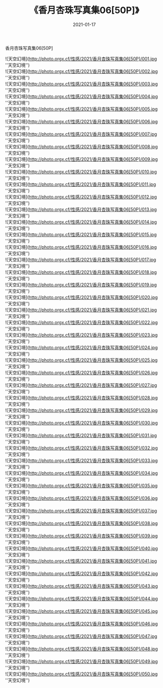 ﻿---
layout: post
title: 《香月杏珠写真集06[50P]》
date: 2021-01-17
img: http://photo.orgx.cf/性感/2021/香月杏珠写真集06[50P]/000.jpg
tags: [美女,性感,泳衣]
---

香月杏珠写真集06[50P]



![天空幻境](http://photo.orgx.cf/性感/2021/香月杏珠写真集06[50P]/001.jpg ''天空幻境'')<br>
![天空幻境](http://photo.orgx.cf/性感/2021/香月杏珠写真集06[50P]/002.jpg ''天空幻境'')<br>
![天空幻境](http://photo.orgx.cf/性感/2021/香月杏珠写真集06[50P]/003.jpg ''天空幻境'')<br>
![天空幻境](http://photo.orgx.cf/性感/2021/香月杏珠写真集06[50P]/004.jpg ''天空幻境'')<br>
![天空幻境](http://photo.orgx.cf/性感/2021/香月杏珠写真集06[50P]/005.jpg ''天空幻境'')<br>
![天空幻境](http://photo.orgx.cf/性感/2021/香月杏珠写真集06[50P]/006.jpg ''天空幻境'')<br>
![天空幻境](http://photo.orgx.cf/性感/2021/香月杏珠写真集06[50P]/007.jpg ''天空幻境'')<br>
![天空幻境](http://photo.orgx.cf/性感/2021/香月杏珠写真集06[50P]/008.jpg ''天空幻境'')<br>
![天空幻境](http://photo.orgx.cf/性感/2021/香月杏珠写真集06[50P]/009.jpg ''天空幻境'')<br>
![天空幻境](http://photo.orgx.cf/性感/2021/香月杏珠写真集06[50P]/010.jpg ''天空幻境'')<br>
![天空幻境](http://photo.orgx.cf/性感/2021/香月杏珠写真集06[50P]/011.jpg ''天空幻境'')<br>
![天空幻境](http://photo.orgx.cf/性感/2021/香月杏珠写真集06[50P]/012.jpg ''天空幻境'')<br>
![天空幻境](http://photo.orgx.cf/性感/2021/香月杏珠写真集06[50P]/013.jpg ''天空幻境'')<br>
![天空幻境](http://photo.orgx.cf/性感/2021/香月杏珠写真集06[50P]/014.jpg ''天空幻境'')<br>
![天空幻境](http://photo.orgx.cf/性感/2021/香月杏珠写真集06[50P]/015.jpg ''天空幻境'')<br>
![天空幻境](http://photo.orgx.cf/性感/2021/香月杏珠写真集06[50P]/016.jpg ''天空幻境'')<br>
![天空幻境](http://photo.orgx.cf/性感/2021/香月杏珠写真集06[50P]/017.jpg ''天空幻境'')<br>
![天空幻境](http://photo.orgx.cf/性感/2021/香月杏珠写真集06[50P]/018.jpg ''天空幻境'')<br>
![天空幻境](http://photo.orgx.cf/性感/2021/香月杏珠写真集06[50P]/019.jpg ''天空幻境'')<br>
![天空幻境](http://photo.orgx.cf/性感/2021/香月杏珠写真集06[50P]/020.jpg ''天空幻境'')<br>
![天空幻境](http://photo.orgx.cf/性感/2021/香月杏珠写真集06[50P]/021.jpg ''天空幻境'')<br>
![天空幻境](http://photo.orgx.cf/性感/2021/香月杏珠写真集06[50P]/022.jpg ''天空幻境'')<br>
![天空幻境](http://photo.orgx.cf/性感/2021/香月杏珠写真集06[50P]/023.jpg ''天空幻境'')<br>
![天空幻境](http://photo.orgx.cf/性感/2021/香月杏珠写真集06[50P]/024.jpg ''天空幻境'')<br>
![天空幻境](http://photo.orgx.cf/性感/2021/香月杏珠写真集06[50P]/025.jpg ''天空幻境'')<br>
![天空幻境](http://photo.orgx.cf/性感/2021/香月杏珠写真集06[50P]/026.jpg ''天空幻境'')<br>
![天空幻境](http://photo.orgx.cf/性感/2021/香月杏珠写真集06[50P]/027.jpg ''天空幻境'')<br>
![天空幻境](http://photo.orgx.cf/性感/2021/香月杏珠写真集06[50P]/028.jpg ''天空幻境'')<br>
![天空幻境](http://photo.orgx.cf/性感/2021/香月杏珠写真集06[50P]/029.jpg ''天空幻境'')<br>
![天空幻境](http://photo.orgx.cf/性感/2021/香月杏珠写真集06[50P]/030.jpg ''天空幻境'')<br>
![天空幻境](http://photo.orgx.cf/性感/2021/香月杏珠写真集06[50P]/031.jpg ''天空幻境'')<br>
![天空幻境](http://photo.orgx.cf/性感/2021/香月杏珠写真集06[50P]/032.jpg ''天空幻境'')<br>
![天空幻境](http://photo.orgx.cf/性感/2021/香月杏珠写真集06[50P]/033.jpg ''天空幻境'')<br>
![天空幻境](http://photo.orgx.cf/性感/2021/香月杏珠写真集06[50P]/034.jpg ''天空幻境'')<br>
![天空幻境](http://photo.orgx.cf/性感/2021/香月杏珠写真集06[50P]/035.jpg ''天空幻境'')<br>
![天空幻境](http://photo.orgx.cf/性感/2021/香月杏珠写真集06[50P]/036.jpg ''天空幻境'')<br>
![天空幻境](http://photo.orgx.cf/性感/2021/香月杏珠写真集06[50P]/037.jpg ''天空幻境'')<br>
![天空幻境](http://photo.orgx.cf/性感/2021/香月杏珠写真集06[50P]/038.jpg ''天空幻境'')<br>
![天空幻境](http://photo.orgx.cf/性感/2021/香月杏珠写真集06[50P]/039.jpg ''天空幻境'')<br>
![天空幻境](http://photo.orgx.cf/性感/2021/香月杏珠写真集06[50P]/040.jpg ''天空幻境'')<br>
![天空幻境](http://photo.orgx.cf/性感/2021/香月杏珠写真集06[50P]/041.jpg ''天空幻境'')<br>
![天空幻境](http://photo.orgx.cf/性感/2021/香月杏珠写真集06[50P]/042.jpg ''天空幻境'')<br>
![天空幻境](http://photo.orgx.cf/性感/2021/香月杏珠写真集06[50P]/043.jpg ''天空幻境'')<br>
![天空幻境](http://photo.orgx.cf/性感/2021/香月杏珠写真集06[50P]/044.jpg ''天空幻境'')<br>
![天空幻境](http://photo.orgx.cf/性感/2021/香月杏珠写真集06[50P]/045.jpg ''天空幻境'')<br>
![天空幻境](http://photo.orgx.cf/性感/2021/香月杏珠写真集06[50P]/046.jpg ''天空幻境'')<br>
![天空幻境](http://photo.orgx.cf/性感/2021/香月杏珠写真集06[50P]/047.jpg ''天空幻境'')<br>
![天空幻境](http://photo.orgx.cf/性感/2021/香月杏珠写真集06[50P]/048.jpg ''天空幻境'')<br>
![天空幻境](http://photo.orgx.cf/性感/2021/香月杏珠写真集06[50P]/049.jpg ''天空幻境'')<br>
![天空幻境](http://photo.orgx.cf/性感/2021/香月杏珠写真集06[50P]/050.jpg ''天空幻境'')<br>